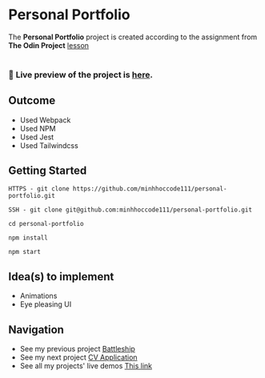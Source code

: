 # Personal Portfolio

The **Personal Portfolio** project is created according to the assignment from **The Odin Project** [lesson](https://www.theodinproject.com/lessons/node-path-advanced-html-and-css-personal-portfolio)
<br>
<br>

### 🔗 **Live preview** of the project is [here](https://minhhoccode111.github.io/personal-portfolio/).

## **Outcome**

- Used Webpack
- Used NPM
- Used Jest
- Used Tailwindcss

## **Getting Started**

```
HTTPS - git clone https://github.com/minhhoccode111/personal-portfolio.git

SSH - git clone git@github.com:minhhoccode111/personal-portfolio.git

cd personal-portfolio

npm install

npm start
```

## **Idea(s) to implement**

- Animations
- Eye pleasing UI

## **Navigation**

- See my previous project [Battleship](https://github.com/minhhoccode111/battleship-top)
- See my next project [CV Application](https://github.com/minhhoccode111/cv-application-top)
- See all my projects' live demos [This link](https://github.com/minhhoccode111/all-projects-live-demos)
